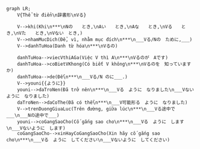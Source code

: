 ﻿```mermaid
graph LR;
    V{Thể từ điển\n辞書形\nVる}

    V-->khi(Khi\n***\nNの　　とき,\nAい　　とき,\nAな　　とき,\nVる　　とき,\nVた　　とき,\nVない　とき,)
    V-->nhamMucDich(Để, vì, nhằm mục đích\n***\n___Vる/Nの　ために,___)
    V-->danhTuHoa(Danh từ hóa\n***\nVるの)

    danhTuHoa-->viecVthiAGa(Việc V thì A\n***\nVるのが　Aです)
    danhTuHoa-->coBietVKhong(Có biết V không\n***\nVるのを　知っていますか)
    danhTuHoa-->de(Để\n***\n___Vる/N のに___.)
    V-->youni{{ように}}
    youni-->daTroNen(Đã trở nên\n***\n___Vる　ように　なりました\n___Vないように　なりました)
    daTroNen-->daCoThe(Đã có thể\n***\n___V可能形る　ように　なりました)
    V-->trenDuongGiuaLuc(Trên đường, giữa lúc\n***\n___Vる途中で___\n___Nの途中で___)
    youni-->coGangSaoCho(Cố gắng sao cho\n***\n___Vる　ように　します\n___Vないように　します)
    coGangSaoCho-->xinHayCoGangSaoCho(Xin hãy cố gắng sao cho\n***\n___Vる　ように　してください\n___Vないように　してください)
```
